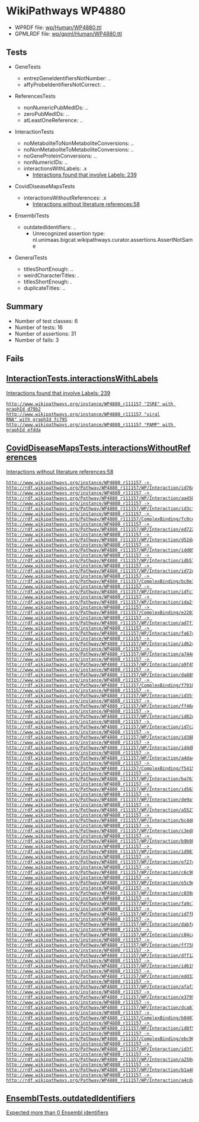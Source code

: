 # WikiPathways WP4880

* WPRDF file: [wp/Human/WP4880.ttl](../wp/Human/WP4880.ttl)
* GPMLRDF file: [wp/gpml/Human/WP4880.ttl](../wp/gpml/Human/WP4880.ttl)

## Tests

* GeneTests
    * entrezGeneIdentifiersNotNumber: ..
    * affyProbeIdentifiersNotCorrect: ..

* ReferencesTests
    * nonNumericPubMedIDs: ..
    * zeroPubMedIDs: ..
    * atLeastOneReference: ..

* InteractionTests
    * noMetaboliteToNonMetaboliteConversions: ..
    * noNonMetaboliteToMetaboliteConversions: ..
    * noGeneProteinConversions: ..
    * nonNumericIDs: ..
    * interactionsWithLabels: .x
        * [Interactions found that involve Labels: 239](d45d729f)

* CovidDiseaseMapsTests
    * interactionsWithoutReferences: .x
        * [Interactions without literature references:58](2e295bc1)

* EnsemblTests
    * outdatedIdentifiers: ..
        * Unrecognized assertion type: nl.unimaas.bigcat.wikipathways.curator.assertions.AssertNotSame

* GeneralTests
    * titlesShortEnough: ..
    * weirdCharacterTitles: .
    * titlesShortEnough: .
    * duplicateTitles: ..

## Summary

* Number of test classes: 6
* Number of tests: 16
* Number of assertions: 31
* Number of fails: 3

## Fails

<a href="d45d729f" />

## InteractionTests.interactionsWithLabels

Interactions found that involve Labels: 239
```
http://www.wikipathways.org/instance/WP4880_r111157 "ISRE" with graphId d79b2
http://www.wikipathways.org/instance/WP4880_r111157 "viral
RNA" with graphId fc795
http://www.wikipathways.org/instance/WP4880_r111157 "PAMP" with graphId efdda

```
<a href="2e295bc1" />

## CovidDiseaseMapsTests.interactionsWithoutReferences

Interactions without literature references:58
```
http://www.wikipathways.org/instance/WP4880_r111157 -> http://rdf.wikipathways.org/Pathway/WP4880_r111157/WP/Interaction/id764393e3
http://www.wikipathways.org/instance/WP4880_r111157 -> http://rdf.wikipathways.org/Pathway/WP4880_r111157/WP/Interaction/aa450
http://www.wikipathways.org/instance/WP4880_r111157 -> http://rdf.wikipathways.org/Pathway/WP4880_r111157/WP/Interaction/id3cf0d202
http://www.wikipathways.org/instance/WP4880_r111157 -> http://rdf.wikipathways.org/Pathway/WP4880_r111157/ComplexBinding/fc0ce
http://www.wikipathways.org/instance/WP4880_r111157 -> http://rdf.wikipathways.org/Pathway/WP4880_r111157/WP/Interaction/ed722
http://www.wikipathways.org/instance/WP4880_r111157 -> http://rdf.wikipathways.org/Pathway/WP4880_r111157/WP/Interaction/d52dc
http://www.wikipathways.org/instance/WP4880_r111157 -> http://rdf.wikipathways.org/Pathway/WP4880_r111157/WP/Interaction/idd054dc88
http://www.wikipathways.org/instance/WP4880_r111157 -> http://rdf.wikipathways.org/Pathway/WP4880_r111157/WP/Interaction/idb5791c5d
http://www.wikipathways.org/instance/WP4880_r111157 -> http://rdf.wikipathways.org/Pathway/WP4880_r111157/WP/Interaction/id72e167d2
http://www.wikipathways.org/instance/WP4880_r111157 -> http://rdf.wikipathways.org/Pathway/WP4880_r111157/ComplexBinding/bc0e3
http://www.wikipathways.org/instance/WP4880_r111157 -> http://rdf.wikipathways.org/Pathway/WP4880_r111157/WP/Interaction/idfc1498e4
http://www.wikipathways.org/instance/WP4880_r111157 -> http://rdf.wikipathways.org/Pathway/WP4880_r111157/WP/Interaction/ida2f990b7
http://www.wikipathways.org/instance/WP4880_r111157 -> http://rdf.wikipathways.org/Pathway/WP4880_r111157/ComplexBinding/e2203
http://www.wikipathways.org/instance/WP4880_r111157 -> http://rdf.wikipathways.org/Pathway/WP4880_r111157/WP/Interaction/ad7f1
http://www.wikipathways.org/instance/WP4880_r111157 -> http://rdf.wikipathways.org/Pathway/WP4880_r111157/WP/Interaction/fa67c
http://www.wikipathways.org/instance/WP4880_r111157 -> http://rdf.wikipathways.org/Pathway/WP4880_r111157/WP/Interaction/id6248a0cf
http://www.wikipathways.org/instance/WP4880_r111157 -> http://rdf.wikipathways.org/Pathway/WP4880_r111157/WP/Interaction/a744d
http://www.wikipathways.org/instance/WP4880_r111157 -> http://rdf.wikipathways.org/Pathway/WP4880_r111157/WP/Interaction/a9f45
http://www.wikipathways.org/instance/WP4880_r111157 -> http://rdf.wikipathways.org/Pathway/WP4880_r111157/WP/Interaction/da889
http://www.wikipathways.org/instance/WP4880_r111157 -> http://rdf.wikipathways.org/Pathway/WP4880_r111157/ComplexBinding/f7910
http://www.wikipathways.org/instance/WP4880_r111157 -> http://rdf.wikipathways.org/Pathway/WP4880_r111157/WP/Interaction/id35fa82f
http://www.wikipathways.org/instance/WP4880_r111157 -> http://rdf.wikipathways.org/Pathway/WP4880_r111157/WP/Interaction/ff46e
http://www.wikipathways.org/instance/WP4880_r111157 -> http://rdf.wikipathways.org/Pathway/WP4880_r111157/WP/Interaction/id82ecd04c
http://www.wikipathways.org/instance/WP4880_r111157 -> http://rdf.wikipathways.org/Pathway/WP4880_r111157/WP/Interaction/id7c297d34
http://www.wikipathways.org/instance/WP4880_r111157 -> http://rdf.wikipathways.org/Pathway/WP4880_r111157/WP/Interaction/id38b9357c
http://www.wikipathways.org/instance/WP4880_r111157 -> http://rdf.wikipathways.org/Pathway/WP4880_r111157/WP/Interaction/id4db933d9
http://www.wikipathways.org/instance/WP4880_r111157 -> http://rdf.wikipathways.org/Pathway/WP4880_r111157/WP/Interaction/a4da4
http://www.wikipathways.org/instance/WP4880_r111157 -> http://rdf.wikipathways.org/Pathway/WP4880_r111157/ComplexBinding/f5415
http://www.wikipathways.org/instance/WP4880_r111157 -> http://rdf.wikipathways.org/Pathway/WP4880_r111157/WP/Interaction/ba761
http://www.wikipathways.org/instance/WP4880_r111157 -> http://rdf.wikipathways.org/Pathway/WP4880_r111157/WP/Interaction/id563444ae
http://www.wikipathways.org/instance/WP4880_r111157 -> http://rdf.wikipathways.org/Pathway/WP4880_r111157/WP/Interaction/de9af
http://www.wikipathways.org/instance/WP4880_r111157 -> http://rdf.wikipathways.org/Pathway/WP4880_r111157/WP/Interaction/a5527
http://www.wikipathways.org/instance/WP4880_r111157 -> http://rdf.wikipathways.org/Pathway/WP4880_r111157/WP/Interaction/bc446
http://www.wikipathways.org/instance/WP4880_r111157 -> http://rdf.wikipathways.org/Pathway/WP4880_r111157/WP/Interaction/c3ed8
http://www.wikipathways.org/instance/WP4880_r111157 -> http://rdf.wikipathways.org/Pathway/WP4880_r111157/WP/Interaction/b9b9b
http://www.wikipathways.org/instance/WP4880_r111157 -> http://rdf.wikipathways.org/Pathway/WP4880_r111157/WP/Interaction/id981e6cb4
http://www.wikipathways.org/instance/WP4880_r111157 -> http://rdf.wikipathways.org/Pathway/WP4880_r111157/WP/Interaction/ef27c
http://www.wikipathways.org/instance/WP4880_r111157 -> http://rdf.wikipathways.org/Pathway/WP4880_r111157/WP/Interaction/c6c90
http://www.wikipathways.org/instance/WP4880_r111157 -> http://rdf.wikipathways.org/Pathway/WP4880_r111157/WP/Interaction/e5c9e
http://www.wikipathways.org/instance/WP4880_r111157 -> http://rdf.wikipathways.org/Pathway/WP4880_r111157/WP/Interaction/c039d
http://www.wikipathways.org/instance/WP4880_r111157 -> http://rdf.wikipathways.org/Pathway/WP4880_r111157/WP/Interaction/fa9c7
http://www.wikipathways.org/instance/WP4880_r111157 -> http://rdf.wikipathways.org/Pathway/WP4880_r111157/WP/Interaction/id7fbf0e5c
http://www.wikipathways.org/instance/WP4880_r111157 -> http://rdf.wikipathways.org/Pathway/WP4880_r111157/WP/Interaction/dabfe
http://www.wikipathways.org/instance/WP4880_r111157 -> http://rdf.wikipathways.org/Pathway/WP4880_r111157/WP/Interaction/c04cc
http://www.wikipathways.org/instance/WP4880_r111157 -> http://rdf.wikipathways.org/Pathway/WP4880_r111157/WP/Interaction/ff758
http://www.wikipathways.org/instance/WP4880_r111157 -> http://rdf.wikipathways.org/Pathway/WP4880_r111157/WP/Interaction/dff12
http://www.wikipathways.org/instance/WP4880_r111157 -> http://rdf.wikipathways.org/Pathway/WP4880_r111157/WP/Interaction/id619b1996
http://www.wikipathways.org/instance/WP4880_r111157 -> http://rdf.wikipathways.org/Pathway/WP4880_r111157/WP/Interaction/edd33
http://www.wikipathways.org/instance/WP4880_r111157 -> http://rdf.wikipathways.org/Pathway/WP4880_r111157/WP/Interaction/afaf3
http://www.wikipathways.org/instance/WP4880_r111157 -> http://rdf.wikipathways.org/Pathway/WP4880_r111157/WP/Interaction/e3799
http://www.wikipathways.org/instance/WP4880_r111157 -> http://rdf.wikipathways.org/Pathway/WP4880_r111157/WP/Interaction/dca81
http://www.wikipathways.org/instance/WP4880_r111157 -> http://rdf.wikipathways.org/Pathway/WP4880_r111157/ComplexBinding/b8407
http://www.wikipathways.org/instance/WP4880_r111157 -> http://rdf.wikipathways.org/Pathway/WP4880_r111157/WP/Interaction/id8f5bbbe4
http://www.wikipathways.org/instance/WP4880_r111157 -> http://rdf.wikipathways.org/Pathway/WP4880_r111157/ComplexBinding/ebc96
http://www.wikipathways.org/instance/WP4880_r111157 -> http://rdf.wikipathways.org/Pathway/WP4880_r111157/WP/Interaction/id3f333171
http://www.wikipathways.org/instance/WP4880_r111157 -> http://rdf.wikipathways.org/Pathway/WP4880_r111157/WP/Interaction/a258c
http://www.wikipathways.org/instance/WP4880_r111157 -> http://rdf.wikipathways.org/Pathway/WP4880_r111157/WP/Interaction/b1a40
http://www.wikipathways.org/instance/WP4880_r111157 -> http://rdf.wikipathways.org/Pathway/WP4880_r111157/WP/Interaction/a4cdc

```
<a href="f44398b7" />

## EnsemblTests.outdatedIdentifiers

Expected more than 0 Ensembl identifiers
```

```
